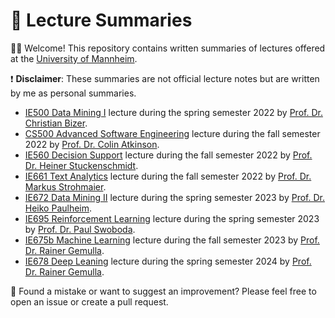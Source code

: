 # 📑 Lecture Summaries

👋🏼 Welcome! This repository contains written summaries of lectures offered at the [University of Mannheim](https://www.uni-mannheim.de/en/).

❗ **Disclaimer**: These summaries are not official lecture notes but are written by me as personal summaries.

- [IE500 Data Mining I](https://www.uni-mannheim.de/dws/teaching/course-details/courses-for-master-candidates/course-archive/fss-2022/ie-500-data-mining/) lecture during the spring semester 2022 by [Prof. Dr. Christian Bizer](https://www.uni-mannheim.de/dws/people/professors/prof-dr-christian-bizer/).
- [CS500 Advanced Software Engineering](https://www.wim.uni-mannheim.de/atkinson/teaching/#c144162) lecture during the fall semester 2022 by [Prof. Dr. Colin Atkinson](https://www.wim.uni-mannheim.de/atkinson/).
- [IE560 Decision Support](https://www.uni-mannheim.de/dws/teaching/course-details/courses-for-master-candidates/ie-560-decision-support/) lecture during the fall semester 2022 by [Prof. Dr. Heiner Stuckenschmidt](https://www.uni-mannheim.de/dws/people/professors/prof-dr-heiner-stuckenschmidt/).
- [IE661 Text Analytics](https://www.bwl.uni-mannheim.de/strohmaier/lehre/masterkurse/ie-661-is-661-text-analytics/) lecture during the fall semester 2022 by [Prof. Dr. Markus Strohmaier](https://www.bwl.uni-mannheim.de/strohmaier/).
- [IE672 Data Mining II](https://www.uni-mannheim.de/dws/teaching/course-details/courses-for-master-candidates/ie-672-data-mining-2/) lecture during the spring semester 2023 by [Prof. Dr. Heiko Paulheim](https://www.uni-mannheim.de/dws/people/professors/prof-dr-heiko-paulheim/).
- [IE695 Reinforcement Learning](http://www.paulswoboda.net/rl2023/) lecture during the spring semester 2023 by [Prof. Dr. Paul Swoboda](http://www.paulswoboda.net/).
- [IE675b Machine Learning](https://www.uni-mannheim.de/dws/teaching/course-details/courses-for-master-candidates/ie-675b-machine-learning/) lecture during the fall semester 2023 by [Prof. Dr. Rainer Gemulla](https://www.uni-mannheim.de/dws/people/professors/prof-dr-rainer-gemulla/).
- [IE678 Deep Leaning](https://www.uni-mannheim.de/dws/teaching/course-details/courses-for-master-candidates/ie-678-deep-learning/) lecture during the spring semester 2024 by [Prof. Dr. Rainer Gemulla](https://www.uni-mannheim.de/dws/people/professors/prof-dr-rainer-gemulla/).


🔎 Found a mistake or want to suggest an improvement? Please feel free to open an issue or create a pull request.
